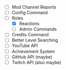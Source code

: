 - [ ] Mod Channel Reports
- [ ] Config Command
- [ ] Roles
  - [x] Reactions
  - [ ] Admin Commands
- [ ] Credits Command
- [ ] Better Level Searching
- [ ] YouTube API
- [ ] Achievement System
- [ ] GitHub API (maybe)
- [ ] Twitch API (also maybe)
